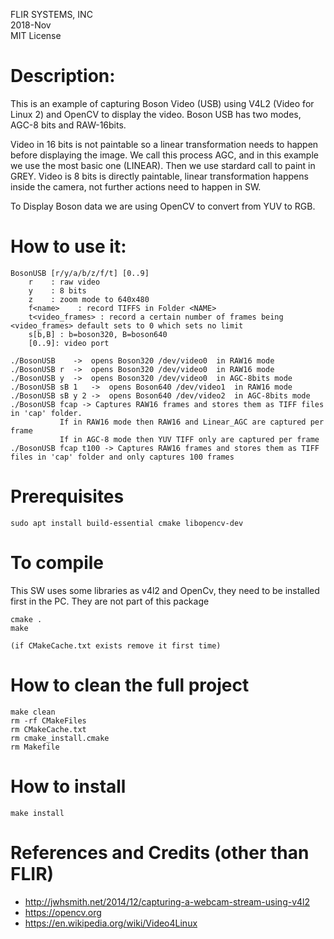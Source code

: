 FLIR SYSTEMS, INC <BR>
2018-Nov <BR>
MIT License <BR>

# Description:

This is an example of capturing Boson Video (USB) using V4L2 (Video for Linux 2)
and OpenCV to display the video. Boson USB has two modes, AGC-8 bits and
RAW-16bits.

Video in 16 bits is not paintable so a linear transformation needs to happen
before displaying the image. We call this process AGC, and in this example we
use the most basic one (LINEAR). Then we use stardard call to paint in GREY.
Video is 8 bits is directly paintable, linear transformation happens inside the
 camera, not further actions need to happen in SW.

To Display Boson data we are using OpenCV to convert from YUV to RGB.

# How to use it:
```
BosonUSB [r/y/a/b/z/f/t] [0..9] 
	r    : raw video
	y    : 8 bits
	z    : zoom mode to 640x480
	f<name>    : record TIFFS in Folder <NAME>
	t<video_frames> : record a certain number of frames being <video_frames> default sets to 0 which sets no limit
	s[b,B] : b=boson320, B=boson640   
	[0..9]: video port

./BosonUSB    ->  opens Boson320 /dev/video0  in RAW16 mode
./BosonUSB r  ->  opens Boson320 /dev/video0  in RAW16 mode
./BosonUSB y  ->  opens Boson320 /dev/video0  in AGC-8bits mode
./BosonUSB sB 1   ->  opens Boson640 /dev/video1  in RAW16 mode
./BosonUSB sB y 2 ->  opens Boson640 /dev/video2  in AGC-8bits mode
./BosonUSB fcap -> Captures RAW16 frames and stores them as TIFF files in 'cap' folder.
		   If in RAW16 mode then RAW16 and Linear_AGC are captured per frame
		   If in AGC-8 mode then YUV TIFF only are captured per frame
./BosonUSB fcap t100 -> Captures RAW16 frames and stores them as TIFF files in 'cap' folder and only captures 100 frames
```

# Prerequisites
```
sudo apt install build-essential cmake libopencv-dev
```

# To compile

This SW uses some libraries as v4l2 and OpenCv, they need to be installed first in the PC.
They are not part of this package
```
cmake .
make

(if CMakeCache.txt exists remove it first time)
```

# How to clean the full project
```
make clean
rm -rf CMakeFiles
rm CMakeCache.txt
rm cmake_install.cmake
rm Makefile
```

# How to install
```
make install
```

# References and Credits (other than FLIR)

- http://jwhsmith.net/2014/12/capturing-a-webcam-stream-using-v4l2
- https://opencv.org
- https://en.wikipedia.org/wiki/Video4Linux
